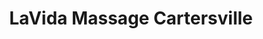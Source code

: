 ---
title: "LaVida Massage Cartersville"
url: /cartersville/lavida-massage-cartersville/
shop: Massage
---